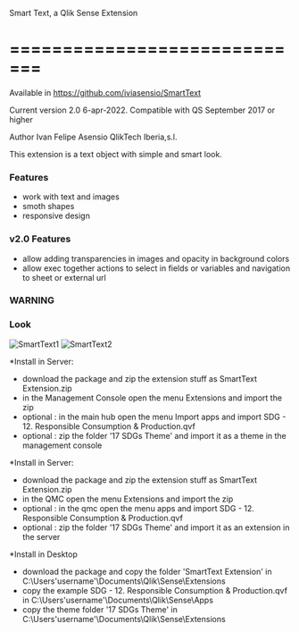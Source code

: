 Smart Text, a Qlik Sense Extension 

=============================
==================================

Available in https://github.com/iviasensio/SmartText

Current version 2.0 6-apr-2022. Compatible with QS September 2017 or higher

Author Ivan Felipe Asensio QlikTech Iberia,s.l.

This extension is a text object with simple and smart look.

### Features
- work with text and images 
- smoth shapes
- responsive design 

### v2.0 Features
- allow adding transparencies in images and opacity in background colors
- allow exec together actions to select in fields or variables and navigation to sheet or external url

### WARNING

### Look
![SmartText1](https://user-images.githubusercontent.com/11334576/162000315-c1d955a6-f19c-4c35-aa09-077cf0eb19be.png)
![SmartText2](https://user-images.githubusercontent.com/11334576/162000879-5d4831fe-ea1c-4c10-af3f-04603bdeba4c.png)

*Install in Server:
- download the package and zip the extension stuff as SmartText Extension.zip
- in the Management Console open the menu Extensions and import the zip
- optional : in the main hub open the menu Import apps and import SDG - 12. Responsible Consumption & Production.qvf
- optional : zip the folder '17 SDGs Theme' and import it as a theme in the management console

*Install in Server:
- download the package and zip the extension stuff as SmartText Extension.zip
- in the QMC open the menu Extensions and import the zip
- optional : in the qmc open the menu apps and import SDG - 12. Responsible Consumption & Production.qvf
- optional : zip the folder '17 SDGs Theme' and import it as an extension in the server


*Install in Desktop
- download the package and copy the folder 'SmartText Extension' in C:\Users\'username'\Documents\Qlik\Sense\Extensions
- copy the example SDG - 12. Responsible Consumption & Production.qvf in C:\Users\'username'\Documents\Qlik\Sense\Apps
- copy the theme folder '17 SDGs Theme' in C:\Users\'username'\Documents\Qlik\Sense\Extensions

